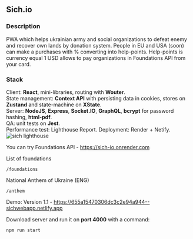 ## Sich.io

### Description

PWA which helps ukrainian army and social organizations to defeat enemy and recover own lands by donation system. 
People in EU and USA (soon) can make a purchases with % converting into help-points.
Help-points is currency equal 1 USD allows to pay organizations in Foundations API from your card.

### Stack 

Client: **React**, mini-libraries, routing with **Wouter**.  
State management: **Context API** with persisting data in cookies, stores on **Zustand** and state-machine on **XState**.  
Server: **NodeJS**, **Express**, **Socket.IO**, **GraphQL**, **bcrypt** for password hashing, **html-pdf**.  
QA: unit tests on **Jest**.   
Performance test: Lighthouse Report.
Deployment: Render + Netify.  
![sich lighthouse](https://github.com/Slavus54/sich.io/assets/54140819/e61b08df-924a-47bc-a66a-00de5f104823)

You can try Foundations API - https://sich-io.onrender.com

List of foundations
~~~
/foundations
~~~

National Anthem of Ukraine (ENG)  
~~~
/anthem
 ~~~ 

Demo:
Version 1.1 - https://655a15470306dc3c2e94a944--sichwebapp.netlify.app 

Download server and run it on **port 4000** with a command: 

~~~ 
npm run start  
~~~ 
